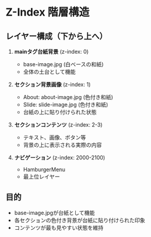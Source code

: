 # Z-Index 階層構造

## レイヤー構成（下から上へ）

1. **mainタグ台紙背景** (z-index: 0)
   - base-image.jpg (白ベースの和紙)
   - 全体の土台として機能

2. **セクション背景画像** (z-index: 1)
   - About: about-image.jpg (色付き和紙)
   - Slide: slide-image.jpg (色付き和紙)
   - 台紙の上に貼り付けられた状態

3. **セクションコンテンツ** (z-index: 2-3)
   - テキスト、画像、ボタン等
   - 背景の上に表示される実際の内容

4. **ナビゲーション** (z-index: 2000-2100)
   - HamburgerMenu
   - 最上位レイヤー

## 目的
- base-image.jpgが台紙として機能
- 各セクションの色付き背景が台紙に貼り付けられた印象
- コンテンツが最も見やすい状態を維持